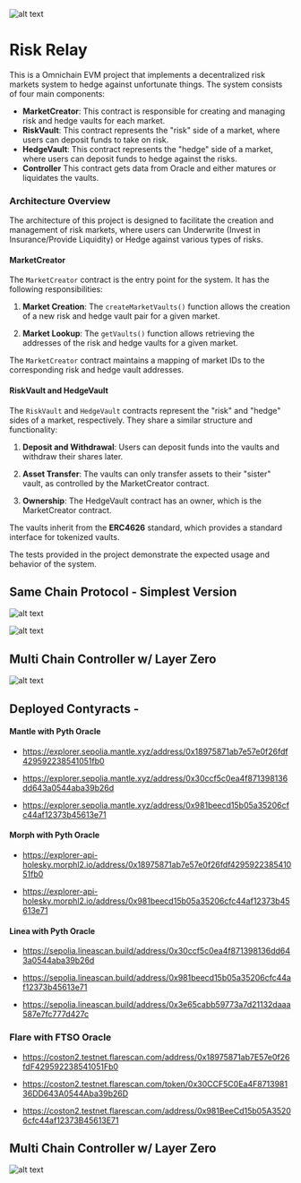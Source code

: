 ![alt text](image-2.png)

# Risk Relay

This is a Omnichain EVM project that implements a decentralized risk markets system to hedge against unfortunate things. The system consists of four main components:

* **MarketCreator**: This contract is responsible for creating and managing risk and hedge vaults for each market.
* **RiskVault**: This contract represents the "risk" side of a market, where users can deposit funds to take on risk.
* **HedgeVault**: This contract represents the "hedge" side of a market, where users can deposit funds to hedge against the risks.
* **Controller** This contract gets data from Oracle and either matures or liquidates the vaults.

### Architecture Overview
The architecture of this project is designed to facilitate the creation and management of risk markets, where users can Underwrite (Invest in Insurance/Provide Liquidity) or Hedge against various types of risks.

#### MarketCreator

The `MarketCreator` contract is the entry point for the system. It has the following responsibilities:

1. **Market Creation**: The `createMarketVaults()` function allows the creation of a new risk and hedge vault pair for a given market.

2. **Market Lookup**: The `getVaults()` function allows retrieving the addresses of the risk and hedge vaults for a given market.

The `MarketCreator` contract maintains a mapping of market IDs to the corresponding risk and hedge vault addresses.

#### RiskVault and HedgeVault

The `RiskVault` and `HedgeVault` contracts represent the "risk" and "hedge" sides of a market, respectively. They share a similar structure and functionality:

1. **Deposit and Withdrawal**: Users can deposit funds into the vaults and withdraw their shares later.

2. **Asset Transfer**: The vaults can only transfer assets to their "sister" vault, as controlled by the MarketCreator contract.

3. **Ownership**: The HedgeVault contract has an owner, which is the MarketCreator contract.

The vaults inherit from the **ERC4626** standard, which provides a standard interface for tokenized vaults.

The tests provided in the project demonstrate the expected usage and behavior of the system.

## Same Chain Protocol - Simplest Version

![alt text](image.png)

![alt text](dataflow.png)

## Multi Chain Controller w/ Layer Zero

![alt text](image-3.png)


## Deployed Contyracts - 

#### Mantle with Pyth Oracle

* https://explorer.sepolia.mantle.xyz/address/0x18975871ab7e57e0f26fdf429592238541051fb0

* https://explorer.sepolia.mantle.xyz/address/0x30ccf5c0ea4f871398136dd643a0544aba39b26d    

* https://explorer.sepolia.mantle.xyz/address/0x981beecd15b05a35206cfc44af12373b45613e71

#### Morph with Pyth Oracle

* https://explorer-api-holesky.morphl2.io/address/0x18975871ab7e57e0f26fdf429592238541051fb0

* https://explorer-api-holesky.morphl2.io/address/0x981beecd15b05a35206cfc44af12373b45613e71

#### Linea with Pyth Oracle

* https://sepolia.lineascan.build/address/0x30ccf5c0ea4f871398136dd643a0544aba39b26d

* https://sepolia.lineascan.build/address/0x981beecd15b05a35206cfc44af12373b45613e71

* https://sepolia.lineascan.build/address/0x3e65cabb59773a7d21132daaa587e7fc777d427c

### Flare with FTSO Oracle

* https://coston2.testnet.flarescan.com/address/0x18975871ab7E57e0f26fdF429592238541051Fb0

* https://coston2.testnet.flarescan.com/token/0x30CCF5C0Ea4F871398136DD643A0544Aba39b26D

* https://coston2.testnet.flarescan.com/address/0x981BeeCd15b05A35206cfc44af12373B45613E71

## Multi Chain Controller w/ Layer Zero

![alt text](image-1.png)